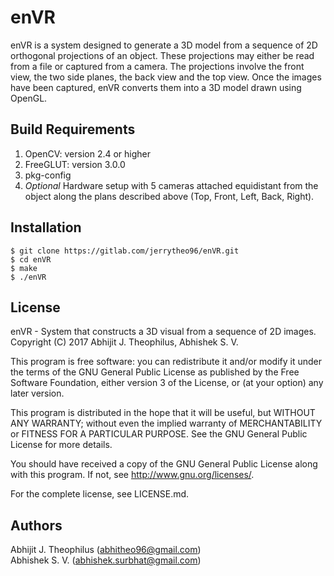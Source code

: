 # enVR

enVR is a system designed to generate a 3D model from a sequence of 2D orthogonal projections of an object. These projections may either be read from a file or captured from a camera. The projections involve the front view, the two side planes, the back view and the top view. Once the images have been captured, enVR converts them into a 3D model drawn using OpenGL.

## Build Requirements

1. OpenCV: version 2.4 or higher
2. FreeGLUT: version 3.0.0
3. pkg-config
4. _Optional_ Hardware setup with 5 cameras attached equidistant from the object along the plans described above (Top, Front, Left, Back, Right).

## Installation

```
$ git clone https://gitlab.com/jerrytheo96/enVR.git
$ cd enVR
$ make
$ ./enVR
```

## License

enVR - System that constructs a 3D visual from a sequence of 2D images.\
Copyright (C) 2017  Abhijit J. Theophilus, Abhishek S. V.

This program is free software: you can redistribute it and/or modify
it under the terms of the GNU General Public License as published by
the Free Software Foundation, either version 3 of the License, or
(at your option) any later version.

This program is distributed in the hope that it will be useful,
but WITHOUT ANY WARRANTY; without even the implied warranty of
MERCHANTABILITY or FITNESS FOR A PARTICULAR PURPOSE.  See the
GNU General Public License for more details.

You should have received a copy of the GNU General Public License
along with this program.  If not, see <http://www.gnu.org/licenses/>.

For the complete license, see LICENSE.md.

## Authors

Abhijit J. Theophilus (abhitheo96@gmail.com)\
Abhishek S. V. (abhishek.surbhat@gmail.com)
